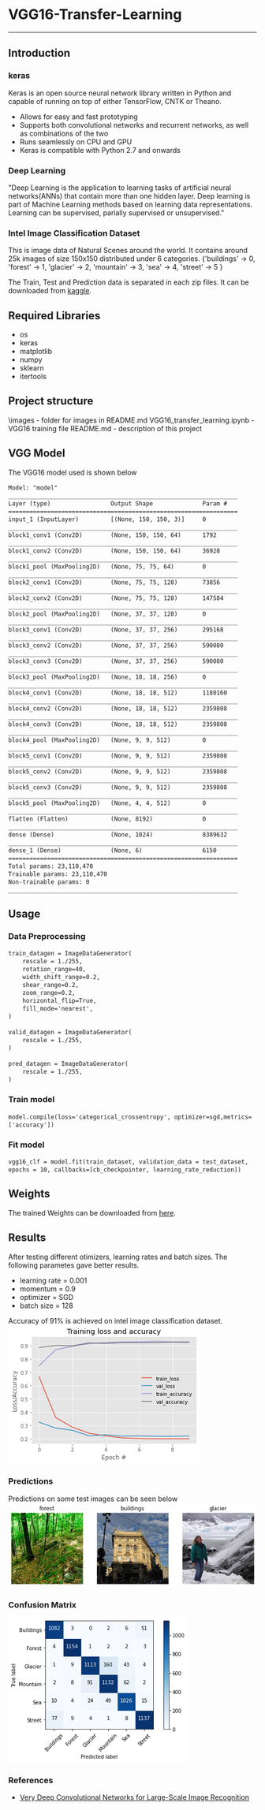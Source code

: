 # VGG16-Transfer-Learning
___
## Introduction
### keras
Keras is an open source neural network library written in Python and capable of running on top of either TensorFlow, CNTK or Theano.
- Allows for easy and fast prototyping
- Supports both convolutional networks and recurrent networks, as well as combinations of the two
- Runs seamlessly on CPU and GPU
- Keras is compatible with Python 2.7 and onwards

### Deep Learning
"Deep Learning is the application to learning tasks of artificial neural networks(ANNs) that contain more than one hidden layer. Deep learning is part of Machine Learning methods based on learning data representations. Learning can be supervised, parially supervised or unsupervised."

### Intel Image Classification Dataset
This is image data of Natural Scenes around the world. It contains around 25k images of size 150x150 distributed under 6 categories.
{'buildings' -> 0,
'forest' -> 1,
'glacier' -> 2,
'mountain' -> 3,
'sea' -> 4,
'street' -> 5 }

The Train, Test and Prediction data is separated in each zip files. It can be downloaded from [kaggle](https://www.kaggle.com/puneet6060/intel-image-classification).

## Required Libraries
- os
- keras 
- matplotlib 
- numpy 
- sklearn 
- itertools

## Project structure
\images - folder for images in README.md
VGG16_transfer_learning.ipynb - VGG16 training file
README.md - description of this project

## VGG Model
The VGG16 model used is shown below
```
Model: "model"
_________________________________________________________________
Layer (type)                 Output Shape              Param #   
=================================================================
input_1 (InputLayer)         [(None, 150, 150, 3)]     0         
_________________________________________________________________
block1_conv1 (Conv2D)        (None, 150, 150, 64)      1792      
_________________________________________________________________
block1_conv2 (Conv2D)        (None, 150, 150, 64)      36928     
_________________________________________________________________
block1_pool (MaxPooling2D)   (None, 75, 75, 64)        0         
_________________________________________________________________
block2_conv1 (Conv2D)        (None, 75, 75, 128)       73856     
_________________________________________________________________
block2_conv2 (Conv2D)        (None, 75, 75, 128)       147584    
_________________________________________________________________
block2_pool (MaxPooling2D)   (None, 37, 37, 128)       0         
_________________________________________________________________
block3_conv1 (Conv2D)        (None, 37, 37, 256)       295168    
_________________________________________________________________
block3_conv2 (Conv2D)        (None, 37, 37, 256)       590080    
_________________________________________________________________
block3_conv3 (Conv2D)        (None, 37, 37, 256)       590080    
_________________________________________________________________
block3_pool (MaxPooling2D)   (None, 18, 18, 256)       0         
_________________________________________________________________
block4_conv1 (Conv2D)        (None, 18, 18, 512)       1180160   
_________________________________________________________________
block4_conv2 (Conv2D)        (None, 18, 18, 512)       2359808   
_________________________________________________________________
block4_conv3 (Conv2D)        (None, 18, 18, 512)       2359808   
_________________________________________________________________
block4_pool (MaxPooling2D)   (None, 9, 9, 512)         0         
_________________________________________________________________
block5_conv1 (Conv2D)        (None, 9, 9, 512)         2359808   
_________________________________________________________________
block5_conv2 (Conv2D)        (None, 9, 9, 512)         2359808   
_________________________________________________________________
block5_conv3 (Conv2D)        (None, 9, 9, 512)         2359808   
_________________________________________________________________
block5_pool (MaxPooling2D)   (None, 4, 4, 512)         0         
_________________________________________________________________
flatten (Flatten)            (None, 8192)              0         
_________________________________________________________________
dense (Dense)                (None, 1024)              8389632   
_________________________________________________________________
dense_1 (Dense)              (None, 6)                 6150      
=================================================================
Total params: 23,110,470
Trainable params: 23,110,470
Non-trainable params: 0
_________________________________________________________________
```

## Usage
### Data Preprocessing
``` 
train_datagen = ImageDataGenerator(
    rescale = 1./255,
    rotation_range=40,
    width_shift_range=0.2,
    shear_range=0.2,
    zoom_range=0.2,
    horizontal_flip=True,
    fill_mode='nearest',
)

valid_datagen = ImageDataGenerator(
    rescale = 1./255,
)

pred_datagen = ImageDataGenerator(
    rescale = 1./255,
)
```
### Train model
```
model.compile(loss='categorical_crossentropy', optimizer=sgd,metrics=['accuracy'])
```
### Fit model
```
vgg16_clf = model.fit(train_dataset, validation_data = test_dataset, epochs = 10, callbacks=[cb_checkpointer, learning_rate_reduction])
```
## Weights
The trained Weights can be downloaded from [here](https://drive.google.com/file/d/17ZZ8VP63ua4N0rdx4CRgKBfOJCs_-rKP/view?usp=sharing).
## Results
After testing different otimizers, learning rates and batch sizes. The following parametes gave better results.
- learning rate = 0.001
- momentum = 0.9
- optimizer = SGD
- batch size = 128

Accuracy of 91% is achieved on intel image classification dataset. <br>
![Accuracy & loss curves](images/fig1.png)
### Predictions 
Predictions on some test images can be seen below <br>
![Predictions](images/fig3.png)


### Confusion Matrix
![Confusion Matrix](images/fig2.png)

### References
- [Very Deep Convolutional Networks for Large-Scale Image Recognition](https://arxiv.org/abs/1409.1556)
